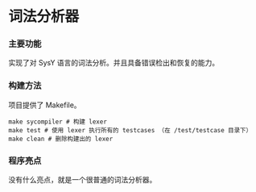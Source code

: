 # 词法分析器

### 主要功能

实现了对 SysY 语言的词法分析。并且具备错误检出和恢复的能力。

### 构建方法

项目提供了 Makefile。

```
make sycompiler # 构建 lexer
make test # 使用 lexer 执行所有的 testcases （在 /test/testcase 目录下）
make clean # 删除构建出的 lexer
```

### 程序亮点

没有什么亮点，就是一个很普通的词法分析器。